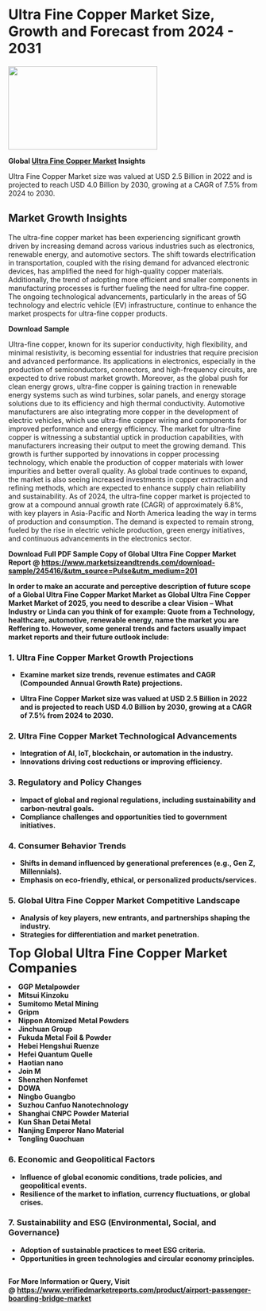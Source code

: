 <H1>Ultra Fine Copper Market Size, Growth and Forecast from 2024 - 2031</H1><img class="aligncenter size-medium wp-image-584254" src="https://thirdeyenews.in/wp-content/uploads/2024/09/Global-Market-Research-300x168.jpeg" alt="" width="300" height="168" /><p><strong>Global&nbsp;<a href="https://www.marketsizeandtrends.com/download-sample/245416/&amp;utm_source=Pulse&amp;utm_medium=201">Ultra Fine Copper Market</a> Insights</strong></p><p>Ultra Fine Copper Market size was valued at USD 2.5 Billion in 2022 and is projected to reach USD 4.0 Billion by 2030, growing at a CAGR of 7.5% from 2024 to 2030.</p><p><h2>Market Growth Insights</h2> <p>The ultra-fine copper market has been experiencing significant growth driven by increasing demand across various industries such as electronics, renewable energy, and automotive sectors. The shift towards electrification in transportation, coupled with the rising demand for advanced electronic devices, has amplified the need for high-quality copper materials. Additionally, the trend of adopting more efficient and smaller components in manufacturing processes is further fueling the need for ultra-fine copper. The ongoing technological advancements, particularly in the areas of 5G technology and electric vehicle (EV) infrastructure, continue to enhance the market prospects for ultra-fine copper products.</p> <p><strong>Download Sample</strong></p> <p>Ultra-fine copper, known for its superior conductivity, high flexibility, and minimal resistivity, is becoming essential for industries that require precision and advanced performance. Its applications in electronics, especially in the production of semiconductors, connectors, and high-frequency circuits, are expected to drive robust market growth. Moreover, as the global push for clean energy grows, ultra-fine copper is gaining traction in renewable energy systems such as wind turbines, solar panels, and energy storage solutions due to its efficiency and high thermal conductivity. Automotive manufacturers are also integrating more copper in the development of electric vehicles, which use ultra-fine copper wiring and components for improved performance and energy efficiency. The market for ultra-fine copper is witnessing a substantial uptick in production capabilities, with manufacturers increasing their output to meet the growing demand. This growth is further supported by innovations in copper processing technology, which enable the production of copper materials with lower impurities and better overall quality. As global trade continues to expand, the market is also seeing increased investments in copper extraction and refining methods, which are expected to enhance supply chain reliability and sustainability. As of 2024, the ultra-fine copper market is projected to grow at a compound annual growth rate (CAGR) of approximately 6.8%, with key players in Asia-Pacific and North America leading the way in terms of production and consumption. The demand is expected to remain strong, fueled by the rise in electric vehicle production, green energy initiatives, and continuous advancements in the electronics sector. <p><strong></p><p><span class=""><strong>Download Full PDF Sample Copy of Global Ultra Fine Copper Market Report</strong> @ <a href="https://www.marketsizeandtrends.com/download-sample/245416/&amp;utm_source=Pulse&amp;utm_medium=201" target="_blank">https://www.marketsizeandtrends.com/download-sample/245416/&amp;utm_source=Pulse&amp;utm_medium=201</a></span></p><p>In order to make an accurate and perceptive description of future scope of a Global&nbsp;Ultra Fine Copper Market Market as Global&nbsp;Ultra Fine Copper Market Market of 2025, you need to describe a clear Vision &ndash; What Industry or Linda can you think of for example: Quote from a Technology, healthcare, automotive, renewable energy, name the market you are Reffering to. However, some general trends and factors usually impact market reports and their future outlook include:</p><h3>1.&nbsp;<strong>Ultra Fine Copper Market Growth Projections</strong></h3><ul><li>Examine market size trends, revenue estimates and CAGR (Compounded Annual Growth Rate) projections.</li><li><p>Ultra Fine Copper Market size was valued at USD 2.5 Billion in 2022 and is projected to reach USD 4.0 Billion by 2030, growing at a CAGR of 7.5% from 2024 to 2030.</p></li></ul><h3>2.&nbsp;<strong>Ultra Fine Copper Market Technological Advancements</strong></h3><ul><li>Integration of AI, IoT, blockchain, or automation in the industry.</li><li>Innovations driving cost reductions or improving efficiency.</li></ul><h3>3.&nbsp;<strong>Regulatory and Policy Changes</strong></h3><ul><li>Impact of global and regional regulations, including sustainability and carbon-neutral goals.</li><li>Compliance challenges and opportunities tied to government initiatives.</li></ul><h3>4.&nbsp;<strong>Consumer Behavior Trends</strong></h3><ul><li>Shifts in demand influenced by generational preferences (e.g., Gen Z, Millennials).</li><li>Emphasis on eco-friendly, ethical, or personalized products/services.</li></ul><h3>5.&nbsp;<strong>Global Ultra Fine Copper Market Competitive Landscape</strong></h3><ul><li>Analysis of key players, new entrants, and partnerships shaping the industry.</li><li>Strategies for differentiation and market penetration.</li></ul><p data-pm-slice="1 1 []"><span style="color: inherit; font-family: inherit; font-size: 25px;">Top Global Ultra Fine Copper Market Companies</span></p><div class="" data-test-id=""><p><li>GGP Metalpowder</li><li> Mitsui Kinzoku</li><li> Sumitomo Metal Mining</li><li> Gripm</li><li> Nippon Atomized Metal Powders</li><li> Jinchuan Group</li><li> Fukuda Metal Foil & Powder</li><li> Hebei Hengshui Ruenze</li><li> Hefei Quantum Quelle</li><li> Haotian nano</li><li> Join M</li><li> Shenzhen Nonfemet</li><li> DOWA</li><li> Ningbo Guangbo</li><li> Suzhou Canfuo Nanotechnology</li><li> Shanghai CNPC Powder Material</li><li> Kun Shan Detai Metal</li><li> Nanjing Emperor Nano Material</li><li> Tongling Guochuan</li></p></div><h3>6.&nbsp;<strong>Economic and Geopolitical Factors</strong></h3><ul><li>Influence of global economic conditions, trade policies, and geopolitical events.</li><li>Resilience of the market to inflation, currency fluctuations, or global crises.</li></ul><h3>7.&nbsp;<strong>Sustainability and ESG (Environmental, Social, and Governance)</strong></h3><ul><li>Adoption of sustainable practices to meet ESG criteria.</li><li>Opportunities in green technologies and circular economy principles.</li></ul><h2><strong style="font-size: 14px;">For More Information or Query, Visit @&nbsp;</strong><a style="background-color: #ffffff; font-size: 14px;" href="https://www.marketsizeandtrends.com/report/ultra-fine-copper-market/" target="_blank">https://www.verifiedmarketreports.com/product/airport-passenger-boarding-bridge-market</a></h2>
